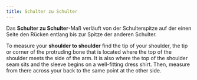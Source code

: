 ```yaml
---
title: Schulter zu Schulter
---
```


Das **Schulter zu Schulter**-Maß verläuft von der Schulterspitze auf der einen Seite den Rücken entlang bis zur Spitze der anderen Schulter.

To measure your **shoulder to shoulder** find the tip of your shoulder, the tip or corner of the protruding bone that is located where the top of the shoulder meets the side of the arm. It is also where the top of the shoulder seam sits and the sleeve begins on a well-fitting dress shirt. Then, measure from there across your back to the same point at the other side.

